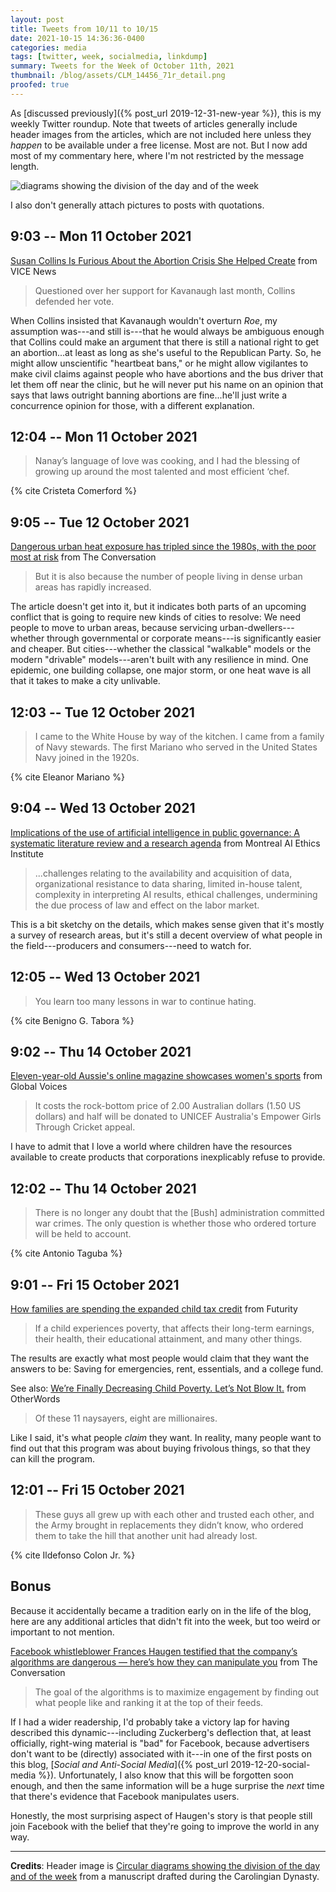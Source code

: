 ```yaml
---
layout: post
title: Tweets from 10/11 to 10/15
date: 2021-10-15 14:36:36-0400
categories: media
tags: [twitter, week, socialmedia, linkdump]
summary: Tweets for the Week of October 11th, 2021
thumbnail: /blog/assets/CLM_14456_71r_detail.png
proofed: true
---
```


As [discussed previously]({% post_url 2019-12-31-new-year %}), this is my weekly Twitter roundup.  Note that tweets of articles generally include header images from the articles, which are not included here unless they *happen* to be available under a free license.  Most are not.  But I now add most of my commentary here, where I'm not restricted by the message length.

![diagrams showing the division of the day and of the week](/blog/assets/CLM_14456_71r_detail.png "diagrams showing the division of the day and of the week")

I also don't generally attach pictures to posts with quotations.

## 9:03 -- Mon 11 October 2021

[<i class="fab fa-twitter-square"></i>](https://jcolag.github.io/twitter/1447548286555021317) [Susan Collins Is Furious About the Abortion Crisis She Helped Create](https://www.vice.com/en/article/93yxna/susan-collins-is-furious-about-the-abortion-crisis-she-helped-create) from VICE News

 > Questioned over her support for Kavanaugh last month, Collins defended her vote.

When Collins insisted that Kavanaugh wouldn't overturn *Roe*, my assumption was---and still is---that he would always be ambiguous enough that Collins could make an argument that there is still a national right to get an abortion...at least as long as she's useful to the Republican Party.  So, he might allow unscientific "heartbeat bans," or he might allow vigilantes to make civil claims against people who have abortions and the bus driver that let them off near the clinic, but he will never put his name on an opinion that says that laws outright banning abortions are fine...he'll just write a concurrence opinion for those, with a different explanation.

## 12:04 -- Mon 11 October 2021

[<i class="fab fa-twitter-square"></i>](https://jcolag.github.io/twitter/1447593836813901824)

 > Nanay’s language of love was cooking, and I had the blessing of growing up around the most talented and most efficient ‘chef.

{% cite Cristeta Comerford %}

## 9:05 -- Tue 12 October 2021

[<i class="fab fa-twitter-square"></i>](https://jcolag.github.io/twitter/1447911177950924802) [Dangerous urban heat exposure has tripled since the 1980s, with the poor most at risk](https://theconversation.com/dangerous-urban-heat-exposure-has-tripled-since-the-1980s-with-the-poor-most-at-risk-169153) from The Conversation

 > But it is also because the number of people living in dense urban areas has rapidly increased.

The article doesn't get into it, but it indicates both parts of an upcoming conflict that is going to require new kinds of cities to resolve:  We need people to move to urban areas, because servicing urban-dwellers---whether through governmental or corporate means---is significantly easier and cheaper.  But cities---whether the classical "walkable" models or the modern "drivable" models---aren't built with any resilience in mind.  One epidemic, one building collapse, one major storm, or one heat wave is all that it takes to make a city unlivable.

## 12:03 -- Tue 12 October 2021

[<i class="fab fa-twitter-square"></i>](https://jcolag.github.io/twitter/1447955972996149255)

 > I came to the White House by way of the kitchen. I came from a family of Navy stewards. The first Mariano who served in the United States Navy joined in the 1920s.

{% cite Eleanor Mariano %}

## 9:04 -- Wed 13 October 2021

[<i class="fab fa-twitter-square"></i>](https://jcolag.github.io/twitter/1448273314053459968) [Implications of the use of artificial intelligence in public governance: A systematic literature review and a research agenda](https://montrealethics.ai/implications-of-the-use-of-artificial-intelligence-in-public-governance-a-systematic-literature-review-and-a-research-agenda/) from Montreal AI Ethics Institute

 > ...challenges relating to the availability and acquisition of data, organizational resistance to data sharing, limited in-house talent, complexity in interpreting AI results, ethical challenges, undermining the due process of law and effect on the labor market.

This is a bit sketchy on the details, which makes sense given that it's mostly a survey of research areas, but it's still a decent overview of what people in the field---producers and consumers---need to watch for.

## 12:05 -- Wed 13 October 2021

[<i class="fab fa-twitter-square"></i>](https://jcolag.github.io/twitter/1448318864530436100)

 > You learn too many lessons in war to continue hating.

{% cite Benigno G. Tabora %}

## 9:02 -- Thu 14 October 2021

[<i class="fab fa-twitter-square"></i>](https://jcolag.github.io/twitter/1448635198497767428) [Eleven-year-old Aussie's online magazine showcases women's sports](https://globalvoices.org/2021/10/05/eleven-year-old-aussies-online-magazine-showcases-womens-sports/) from Global Voices

 > It costs the rock-bottom price of 2.00 Australian dollars (1.50 US dollars) and half will be donated to UNICEF Australia's Empower Girls Through Cricket appeal.

I have to admit that I love a world where children have the resources available to create products that corporations inexplicably refuse to provide.

## 12:02 -- Thu 14 October 2021

[<i class="fab fa-twitter-square"></i>](https://jcolag.github.io/twitter/1448680496930643977)

 > There is no longer any doubt that the [Bush] administration committed war crimes. The only question is whether those who ordered torture will be held to account.

{% cite Antonio Taguba %}

## 9:01 -- Fri 15 October 2021

[<i class="fab fa-twitter-square"></i>](https://jcolag.github.io/twitter/1448997334646407184) [How families are spending the expanded child tax credit](https://www.futurity.org/expanded-child-tax-credit-families-2639042-2/) from Futurity

 > If a child experiences poverty, that affects their long-term earnings, their health, their educational attainment, and many other things.

The results are exactly what most people would claim that they want the answers to be:  Saving for emergencies, rent, essentials, and a college fund.

See also: [We’re Finally Decreasing Child Poverty. Let’s Not Blow It.](https://otherwords.org/were-finally-decreasing-child-poverty-lets-not-blow-it/) from OtherWords

 > Of these 11 naysayers, eight are millionaires.

Like I said, it's what people *claim* they want.  In reality, many people want to find out that this program was about buying frivolous things, so that they can kill the program.

## 12:01 -- Fri 15 October 2021

[<i class="fab fa-twitter-square"></i>](https://jcolag.github.io/twitter/1449042633305767938)

 > These guys all grew up with each other and trusted each other, and the Army brought in replacements they didn’t know, who ordered them to take the hill that another unit had already lost.

{% cite Ildefonso Colon Jr. %}

## Bonus

Because it accidentally became a tradition early on in the life of the blog, here are any additional articles that didn't fit into the week, but too weird or important to not mention.

<i class="fas fa-square"></i> [Facebook whistleblower Frances Haugen testified that the company’s algorithms are dangerous — here’s how they can manipulate you](https://theconversation.com/facebook-whistleblower-frances-haugen-testified-that-the-companys-algorithms-are-dangerous-heres-how-they-can-manipulate-you-169420) from The Conversation

 > The goal of the algorithms is to maximize engagement by finding out what people like and ranking it at the top of their feeds.

If I had a wider readership, I'd probably take a victory lap for having described this dynamic---including Zuckerberg's deflection that, at least officially, right-wing material is "bad" for Facebook, because advertisers don't want to be (directly) associated with it---in one of the first posts on this blog, [*Social and Anti-Social Media*]({% post_url 2019-12-20-social-media %}).  Unfortunately, I also know that this will be forgotten soon enough, and then the same information will be a huge surprise the *next* time that there's evidence that Facebook manipulates users.

Honestly, the most surprising aspect of Haugen's story is that people still join Facebook with the belief that they're going to improve the world in any way.

* * *

**Credits**:  Header image is [Circular diagrams showing the division of the day and of the week](https://commons.wikimedia.org/wiki/File:CLM_14456_71r_detail.jpg) from a manuscript drafted during the Carolingian Dynasty.

